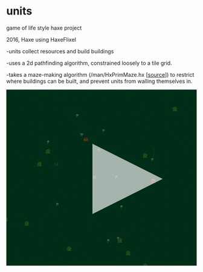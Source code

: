 # units
game of life style haxe project

2016, Haxe using HaxeFlixel

-units collect resources and build buildings

-uses a 2d pathfinding algorithm, constrained loosely to a tile grid. 

-takes a maze-making algorithm (/man/HxPrimMaze.hx [[source](https://github.com/gamepopper/MAN-Haxe)]) to restrict where buildings can be built, and prevent units from walling themselves in. 

![what it looks like](https://github.com/jjahearn/units/blob/master/cap4.gif)

